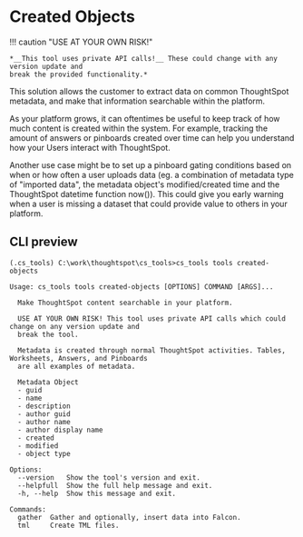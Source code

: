 # Created Objects

!!! caution "USE AT YOUR OWN RISK!"

    *__This tool uses private API calls!__ These could change with any version update and
    break the provided functionality.*

This solution allows the customer to extract data on common ThoughtSpot metadata, and
make that information searchable within the platform.

As your platform grows, it can oftentimes be useful to keep track of how much content
is created within the system. For example, tracking the amount of answers or pinboards
created over time can help you understand how your Users interact with ThoughtSpot.

Another use case might be to set up a pinboard gating conditions based on when or how
often a user uploads data (eg. a combination of metadata type of "imported data", the 
metadata object's modified/created time and the ThoughtSpot datetime function now()).
This could give you early warning when a user is missing a dataset that could provide
value to others in your platform.

## CLI preview

```console
(.cs_tools) C:\work\thoughtspot\cs_tools>cs_tools tools created-objects

Usage: cs_tools tools created-objects [OPTIONS] COMMAND [ARGS]...

  Make ThoughtSpot content searchable in your platform.

  USE AT YOUR OWN RISK! This tool uses private API calls which could change on any version update and
  break the tool.

  Metadata is created through normal ThoughtSpot activities. Tables, Worksheets, Answers, and Pinboards
  are all examples of metadata.

  Metadata Object
  - guid
  - name
  - description
  - author guid
  - author name
  - author display name
  - created
  - modified
  - object type

Options:
  --version   Show the tool's version and exit.
  --helpfull  Show the full help message and exit.
  -h, --help  Show this message and exit.

Commands:
  gather  Gather and optionally, insert data into Falcon.
  tml     Create TML files.
```
